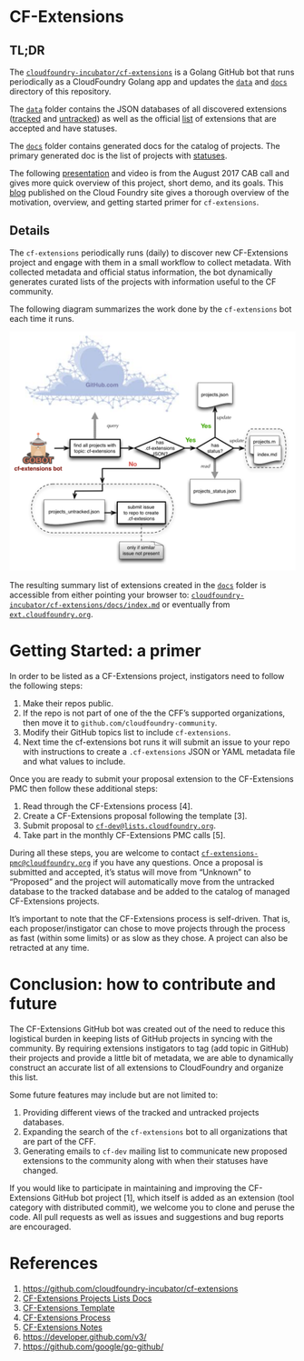 # CF-Extensions

## TL;DR

The [`cloudfoundry-incubator/cf-extensions`](https://cloudfoundry-incubator/cf-extensions) is a Golang GitHub bot that runs periodically as a CloudFoundry Golang app and updates the [`data`](/data) and [`docs`](/docs) directory of this repository. 

The [`data`](/data) folder contains the JSON databases of all discovered extensions ([tracked](/data/projects.json) and [untracked](/data/untracked_projects.json)) as well as the official [list](/docs/projects.md) of extensions that are accepted and have statuses. 

The [`docs`](/docs) folder contains generated docs for the catalog of projects. The primary generated doc is the list of projects with [statuses](/data/projects_status.json).

The following [presentation](https://docs.google.com/presentation/d/1IUklOnUDFuwOqYdez1c0wzM76NZsI94GKI3dbw6RZBY/) and video is from the August 2017 CAB call and gives more quick overview of this project, short demo, and its goals. This [blog](https://www.cloudfoundry.org/introducing-cf-extensions-github-bot-hub-project/) published on the Cloud Foundry site gives a thorough overview of the motivation, overview, and getting started primer for `cf-extensions`.

## Details

The `cf-extensions` periodically runs (daily) to discover new CF-Extensions project and engage with them in a small workflow to collect metadata. With collected metadata and official status information, the bot dynamically generates curated lists of the projects with information useful to the CF community.

The following diagram summarizes the work done by the `cf-extensions` bot each time it runs.

![CF-Extensions bot workflow](/docs/images/cf-extensions-bot-flowchart.png?raw=true "cf-extensions bot run process")

The resulting summary list of extensions created in the [`docs`](/docs) folder is accessible from either pointing your browser to: [`cloudfoundry-incubator/cf-extensions/docs/index.md`](https://cloudfoundry-incubator/cf-extensions/docs/imdex.md) or eventually from [`ext.cloudfoundry.org`](https://ext.cloudfoundry.org).

# Getting Started: a primer

In order to be listed as a CF-Extensions project, instigators need to follow the following steps:

1. Make their repos public.
2. If the repo is not part of one of the the CFF’s supported organizations, then move it to `github.com/cloudfoundry-community`.
3. Modify their GitHub topics list to include `cf-extensions`.
4. Next time the cf-extensions bot runs it will submit an issue to your repo with instructions to create a `.cf-extensions` JSON or YAML metadata file and what values to include.

Once you are ready to submit your proposal extension to the CF-Extensions PMC then follow these additional steps:

1. Read through the CF-Extensions process [4].
2. Create a CF-Extensions proposal following the template [3].
3. Submit proposal to [`cf-dev@lists.cloudfoundry.org`](mailto:cf-dev@lists.cloudfoundry.org).
4. Take part in the monthly CF-Extensions PMC calls [5].

During all these steps, you are welcome to contact [`cf-extensions-pmc@cloudfoundry.org`](mailto:cf-extensions-pmc@cloudfoundry.org) if you have any questions. Once a proposal is submitted and accepted, it’s status will move from “Unknown” to “Proposed” and the project will automatically move from the untracked database to the tracked database and be added to the catalog of managed CF-Extensions projects.

It’s important to note that the CF-Extensions process is self-driven. That is, each proposer/instigator can chose to move projects through the process as fast (within some limits) or as slow as they chose. A project can also be retracted at any time.

# Conclusion: how to contribute and future

The CF-Extensions GitHub bot was created out of the need to reduce this logistical burden in keeping lists of GitHub projects in syncing with the community. By requiring extensions instigators to tag (add topic in GitHub) their projects and provide a little bit of metadata, we are able to dynamically construct an accurate list of all extensions to CloudFoundry and organize this list.

Some future features may include but are not limited to:

1. Providing different views of the tracked and untracked projects databases. 
2. Expanding the search of the `cf-extensions` bot to all organizations that are part of the CFF.
3. Generating emails to `cf-dev` mailing list to communicate new proposed extensions to the community along with when their statuses have changed.

If you would like to participate in maintaining and improving the CF-Extensions GitHub bot project [1], which itself is added as an extension (tool category with distributed commit), we welcome you to clone and peruse the code. All pull requests as well as issues and suggestions and bug reports are encouraged.

# References

1. https://github.com/cloudfoundry-incubator/cf-extensions
2. [CF-Extensions Projects Lists Docs](https://docs.google.com/document/d/1EqA2vdBCzEAxCrBrhYk7tNdsx0d1hFiArNTPmKvX-qs)
3. [CF-Extensions Template](https://docs.google.com/document/d/1cpyBmds7WYNLKO1qkjhCdS8bNSJjWH5MqTE-h1UCQkQ)
4. [CF-Extensions Process](https://docs.google.com/document/d/1KaYuqNbPrr23d3OsAhi0NTwBNy-LRZK-FbN3LfBgqjw)
5. [CF-Extensions Notes](https://docs.google.com/document/d/1RCMHYFQaB1oqdEKev-cVF2Rrr6qqCT9C6RmFFKmUxnI)
6. https://developer.github.com/v3/
7. https://github.com/google/go-github/
